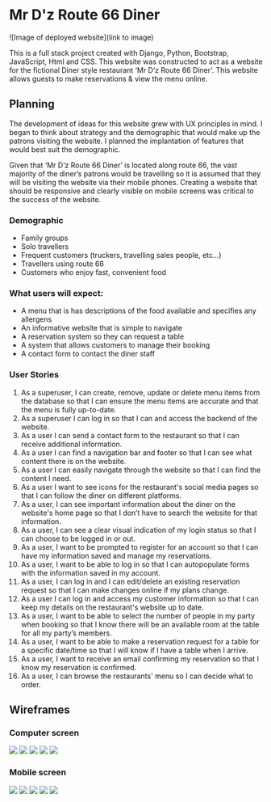 # Mr D'z Route 66 Diner

![Image of deployed website](link to image)



This is a full stack project created with Django, Python, Bootstrap, JavaScript, Html and CSS. This website was constructed to act as a website for the fictional Diner style restaurant ‘Mr D’z Route 66 Diner’. This website allows guests to make reservations & view the menu online.  


## Planning

The development of ideas for this website grew with UX principles in mind. I began to think about strategy and the demographic that would make up the patrons visiting the website. I planned the implantation of features that would best suit the demographic. 

Given that ‘Mr D’z Route 66 Diner’ is located along route 66, the vast majority of the diner’s patrons would be travelling so it is assumed that they will be visiting the website via their mobile phones. Creating a website that should be responsive and clearly visible on mobile screens was critical to the success of the website. 

### Demographic 

- Family groups
- Solo travellers
- Frequent customers (truckers, travelling sales people, etc...)
- Travellers using route 66 
- Customers who enjoy fast, convenient food

### What users will expect:

- A menu that is has descriptions of the food available and specifies any allergens
- An informative website that is simple to navigate 
- A reservation system so they can request a table
- A system that allows customers to manage their booking
- A contact form to contact the diner staff

### User Stories 

1. As a superuser, I can create, remove, update or delete menu items from the database so that I can ensure the menu items are accurate and that the menu is fully up-to-date.
2. As a superuser I can log in so that I can and access the backend of the website.
3. As a user I can send a contact form to the restaurant so that I can receive additional information.
4. As a user I can find a navigation bar and footer so that I can see what content there is on the website.
5. As a user I can easily navigate through the website so that I can find the content I need.
6. As a user I want to see icons for the restaurant's social media pages so that I can follow the diner on different platforms.
7. As a user, I can see important information about the diner on the website's home page so that I don’t have to search the website for that information.
8. As a user, I can see a clear visual indication of my login status so that I can choose to be logged in or out.
9. As a user, I want to be prompted to register for an account so that I can have my information saved and manage my reservations.
10. As a user, I want to be able to log in so that I can autopopulate forms with the information saved in my account.
11. As a user, I can log in and I can edit/delete an existing reservation request so that I can make changes online if my plans change.
12. As a user I can log in and access my customer information so that I can keep my details on the restaurant's website up to date.
13. As a user, I want to be able to select the number of people in my party when booking so that I know there will be an available room at the table for all my party’s members.
14. As a user, I want to be able to make a reservation request for a table for a specific date/time so that I will know if I have a table when I arrive.
15. As a user, I want to receive an email confirming my reservation so that I know my reservation is confirmed.
16. As a user, I can browse the restaurants' menu so I can decide what to order.
    
    

   

## Wireframes

### Computer screen 

![](assets/images/wireframes/landing-page.jpg)
![](assets/images/wireframes/reservation-page.jpg)
![](assets/images/wireframes/menu-page.jpg)
![](assets/images/wireframes/food-items-page.jpg)
![](assets/images/wireframes/contact-page.jpg)

### Mobile screen 

![](assets/images/wireframes/mobile-landing-page.jpg)
![](assets/images/wireframes/mobile-reservation-page.jpg)
![](assets/images/wireframes/mobile-menu-page.jpg)
![](assets/images/wireframes/mobile-order-page.jpg)
![](assets/images/wireframes/mobile-contact-page.jpg)

